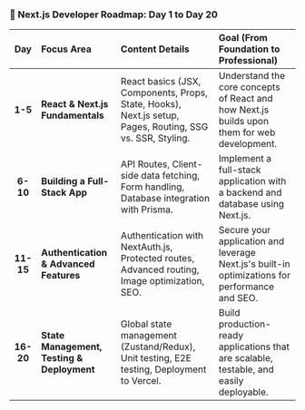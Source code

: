 ### 🚀 Next.js Developer Roadmap: Day 1 to Day 20

| Day | Focus Area | Content Details | Goal (From Foundation to Professional) |
| :---: | :--- | :--- | :--- |
| **1-5** | **React & Next.js Fundamentals** | React basics (JSX, Components, Props, State, Hooks), Next.js setup, Pages, Routing, SSG vs. SSR, Styling. | Understand the core concepts of React and how Next.js builds upon them for web development. |
| **6-10** | **Building a Full-Stack App** | API Routes, Client-side data fetching, Form handling, Database integration with Prisma. | Implement a full-stack application with a backend and database using Next.js. |
| **11-15** | **Authentication & Advanced Features** | Authentication with NextAuth.js, Protected routes, Advanced routing, Image optimization, SEO. | Secure your application and leverage Next.js's built-in optimizations for performance and SEO. |
| **16-20**| **State Management, Testing & Deployment** | Global state management (Zustand/Redux), Unit testing, E2E testing, Deployment to Vercel. | Build production-ready applications that are scalable, testable, and easily deployable. |

